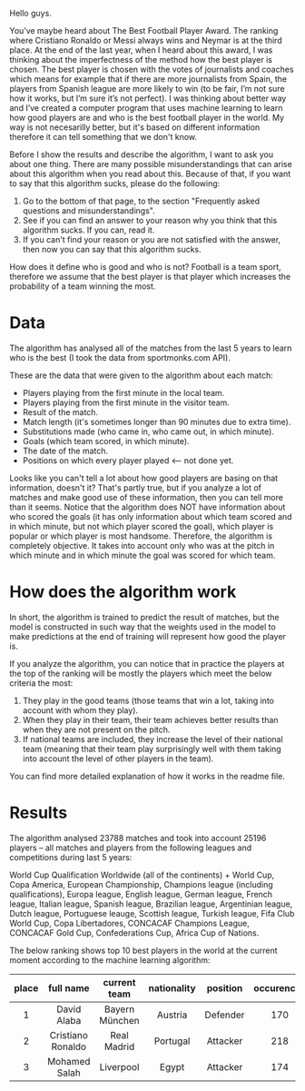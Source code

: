 Hello guys.

You’ve maybe heard about The Best Football Player Award. The ranking where Cristiano Ronaldo or Messi always wins and Neymar is at the third place. At the end of the last year, when I heard about this award, I was thinking about the imperfectness of the method how the best player is chosen. The best player is chosen with the votes of journalists and coaches which means for example that if there are more journalists from Spain, the players from Spanish league are more likely to win (to be fair, I’m not sure how it works, but I’m sure it’s not perfect). I was thinking about better way and I’ve created a computer program that uses machine learning to learn how good players are and who is the best football player in the world. My way is not necesarilly better, but it's based on different information therefore it can tell something that we don't know.

Before I show the results and describe the algorithm, I want to ask you about one thing. There are many possible misunderstandings that can arise about this algorithm when you read about this. Because of that, if you want to say that this algorithm sucks, please do the following:
1. Go to the bottom of that page, to the section "Frequently asked questions and misunderstandings".
2. See if you can find an answer to your reason why you think that this algorithm sucks. If you can, read it.
3. If you can't find your reason or you are not satisfied with the answer, then now you can say that this algorithm sucks.

How does it define who is good and who is not? Football is a team sport, therefore we assume that the best player is that player which increases the probability of a team winning the most.

# Data

The algorithm has analysed all of the matches from the last 5 years to learn who is the best (I took the data from sportmonks.com API).

These are the data that were given to the algorithm about each match:

* Players playing from the first minute in the local team. 
* Players playing from the first minute in the visitor team. 
* Result of the match. 
* Match length (it's sometimes longer than 90 minutes due to extra time). 
* Substitutions made (who came in, who came out, in which minute). 
* Goals (which team scored, in which minute). 
* The date of the match.
* Positions on which every player played <-- not done yet.

Looks like you can't tell a lot about how good players are basing on that information, doesn't it? That's partly true, but if you analyze a lot of matches and make good use of these information, then you can tell more than it seems.
Notice that the algorithm does NOT have information about who scored the goals (it has only information about which team scored and in which minute, but not which player scored the goal), which player is popular or which player is most handsome. Therefore, the algorithm is completely objective. It takes into account only who was at the pitch in which minute and in which minute the goal was scored for which team.

# How does the algorithm work

In short, the algorithm is trained to predict the result of matches, but the model is constructed in such way that the weights used in the model to make predictions at the end of training will represent how good the player is.

If you analyze the algorithm, you can notice that in practice the players at the top of the ranking will be mostly the players which meet the below criteria the most:
1. They play in the good teams (those teams that win a lot, taking into account with whom they play).
2. When they play in their team, their team achieves better results than when they are not present on the pitch.
3. If national teams are included, they increase the level of their national team (meaning that their team play surprisingly well with them taking into account the level of other players in the team).

You can find more detailed explanation of how it works in the readme file.

# Results

The algorithm analysed 23788 matches and took into account 25196 players – all matches and players from the following leagues and competitions during last 5 years:

World Cup Qualification Worldwide (all of the continents) + World Cup, Copa America, European Championship, Champions league (including qualifications), Europa league, English league, German league, French league, Italian league, Spanish league, Brazilian league, Argentinian league, Dutch league, Portuguese leauge, Scottish league, Turkish league, Fifa Club World Cup, Copa Libertadores, CONCACAF Champions League, CONCACAF Gold Cup, Confederations Cup, Africa Cup of Nations.

The below ranking shows top 10 best players in the world at the current moment according to the machine learning algorithm:

| place | full name                           | current team    | nationality           | position    | occurences  | skill   |
| :---: | :---------------------------------: | :-------------: | :-------------------: | :---------: | :---------: | :-----: |
| 1     | David Alaba                         | Bayern München  | Austria               | Defender    | 170         | 6.76027 |
| 2     | Cristiano Ronaldo                   | Real Madrid     | Portugal              | Attacker    | 218         | 6.2646  |
| 3     | Mohamed  Salah                      | Liverpool       | Egypt                 | Attacker    | 174         | 5.63545 |
